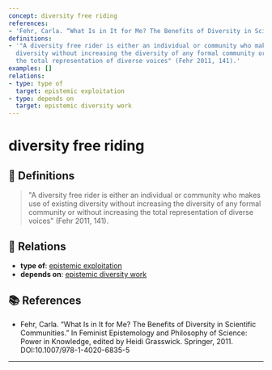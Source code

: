 ```yaml
---
concept: diversity free riding
references:
- 'Fehr, Carla. “What Is in It for Me? The Benefits of Diversity in Scientific Communities.” In Feminist Epistemology and Philosophy of Science: Power in Knowledge, edited by Heidi Grasswick. Springer, 2011. DOI:10.1007/978-1-4020-6835-5.'
definitions:
- '"A diversity free rider is either an individual or community who makes use of existing
  diversity without increasing the diversity of any formal community or without increasing
  the total representation of diverse voices" (Fehr 2011, 141).'
examples: []
relations:
- type: type of
  target: epistemic exploitation
- type: depends on
  target: epistemic diversity work
---
```


# diversity free riding

## 📖 Definitions

> "A diversity free rider is either an individual or community who makes use of existing diversity without increasing the diversity of any formal community or without increasing the total representation of diverse voices" (Fehr 2011, 141).

## 🔗 Relations

- **type of**: [epistemic exploitation](./epistemic-exploitation.md)
- **depends on**: [epistemic diversity work](./epistemic-diversity-work.md)

## 📚 References

- Fehr, Carla. “What Is in It for Me? The Benefits of Diversity in Scientific Communities.” In Feminist Epistemology and Philosophy of Science: Power in Knowledge, edited by Heidi Grasswick. Springer, 2011. DOI:10.1007/978-1-4020-6835-5

---

<script src="https://giscus.app/client.js"
                data-repo="natesheehan/conceptcartography"
                data-repo-id="R_kgDOPB5QiQ"
                data-category="General"
                data-category-id="DIC_kwDOPB5Qic4CsAxd"
                data-mapping="pathname"
                data-strict="0"
                data-reactions-enabled="1"
                data-emit-metadata="0"
                data-input-position="bottom"
                data-theme="catppuccin_mocha"
                data-lang="en"
                crossorigin="anonymous"
                async>
        </script>
        
